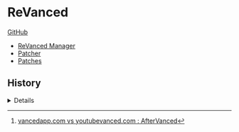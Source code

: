 # ReVanced
[GitHub](https://github.com/revanced)
- [ReVanced Manager](https://github.com/revanced/revanced-manager)
- [Patcher](https://github.com/revanced/revanced-patcher)
- [Patches](https://github.com/revanced/revanced-patches)

## History
<details>

[YouTube Vanced](https://vancedapp.com/) ([unofficial backup](https://youtubevanced.com/)[^youtubevanced], [GitHub](https://github.com/TeamVanced/VancedManager)) 于 2022-03 受到警告，停止维护。

后继者：
- ReVanced
- Vanced Extended (discontinued)
  - [inotia00/VancedManager](https://github.com/inotia00/VancedManager)
  - [inotia00/VancedManager_v2](https://github.com/inotia00/VancedManager_v2)
  - [cuynu/ytvanced: YouTube Vanced & Vanced MicroG Backup APK](https://github.com/cuynu/ytvanced)

[^youtubevanced]: [vancedapp.com vs youtubevanced.com : AfterVanced](https://www.reddit.com/r/AfterVanced/comments/tqnqc9/vancedappcom_vs_youtubevancedcom/)
</details>